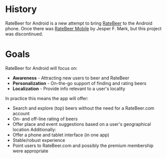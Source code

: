 # History #

RateBeer for Android is a new attempt to bring [RateBeer](http://www.ratebeer.com) to the Android phone. Once there was [RateBeer Mobile](https://github.com/jfm/RateBeer-Mobile) by Jesper F. Mørk, but this project was discontinued.

# Goals #

RateBeer for Android will focus on:
  * **Awareness** - Attracting new users to beer and RateBeer
  * **Personalization** - On-the-go support of finding and rating beers
  * **Localization** - Provide info relevant to a user's locality

In practice this means the app will offer:
  * Search and explore (top) beers without the need for a RateBeer.com account
  * On- and off-line rating of beers
  * Offer place and event suggestions based on a user's geographical location
Additionally:
  * Offer a phone and tablet interface (in one app)
  * Stable/robust experience
  * Point users to RateBeer.com and possibly the premium membership were appropriate